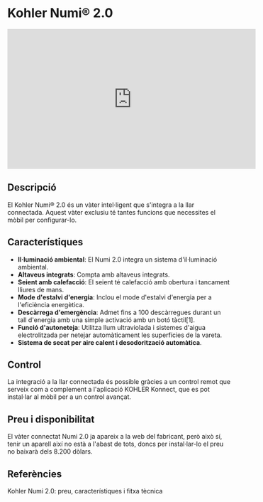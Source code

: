 # Kohler Numi® 2.0

<div align="center">
<iframe width="560" height="315" src="https://www.youtube.com/embed/vfuOqt70w54?si=D_LwMYIov8Qpzdp1" title="YouTube video player" frameborder="0" allow="accelerometer; autoplay; clipboard-write; encrypted-media; gyroscope; picture-in-picture; web-share" allowfullscreen></iframe>
</div>

## Descripció

El Kohler Numi® 2.0 és un vàter intel·ligent que s'integra a la llar connectada. Aquest vàter exclusiu té tantes funcions que necessites el mòbil per configurar-lo.

## Característiques

- **Il·luminació ambiental**: El Numi 2.0 integra un sistema d'il·luminació ambiental.
- **Altaveus integrats**: Compta amb altaveus integrats.
- **Seient amb calefacció**: El seient té calefacció amb obertura i tancament lliures de mans.
- **Mode d'estalvi d'energia**: Inclou el mode d'estalvi d'energia per a l'eficiència energètica.
- **Descàrrega d'emergència**: Admet fins a 100 descàrregues durant un tall d'energia amb una simple activació amb un botó tàctil[1].
- **Funció d'autoneteja**: Utilitza llum ultraviolada i sistemes d'aigua electrolitzada per netejar automàticament les superfícies de la vareta.
- **Sistema de secat per aire calent i desodorització automàtica**.

## Control

La integració a la llar connectada és possible gràcies a un control remot que serveix com a complement a l'aplicació KOHLER Konnect, que es pot instal·lar al mòbil per a un control avançat.

## Preu i disponibilitat

El vàter connectat Numi 2.0 ja apareix a la web del fabricant, però això sí, tenir un aparell així no està a l'abast de tots, doncs per instal·lar-lo el preu no baixarà dels 8.200 dòlars.

## Referències

Kohler Numi 2.0: preu, característiques i fitxa tècnica